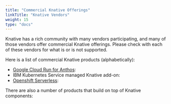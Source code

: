 ```yaml
---
title: "Commercial Knative Offerings"
linkTitle: "Knative Vendors"
weight: 15
type: "docs"
---
```


Knative has a rich community with many vendors participating, and many of those
vendors offer commercial Knative offerings.  Please check with each of these
vendors for what is or is not supported.

<!-- TODO: Talk about criteria for inclusion here?  a la Conformance -->

Here is a list of commercial Knative products (alphabetically):

- [Google Cloud Run for Anthos](https://cloud.google.com/run/docs/gke/setup): <!-- TODO(ryangregg): add a description -->
- IBM Kubernetes Service managed Knative add-on: <!-- TODO(duglin): add a description/link --> 
- [Openshift Serverless](https://docs.openshift.com/container-platform/4.1/serverless/installing-openshift-serverless.html): <!-- TODO(bbrowning): add a description -->

<!-- In which category do we put PFS, SAP/Kyma -->

There are also a number of products that build on top of Knative components:

<!-- TODO(mattmoor): Solicit a list of stuff in #community -->